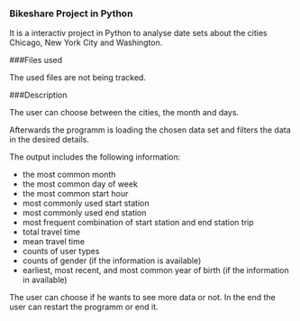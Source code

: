 ### Bikeshare Project in Python

It is a interactiv project in Python to analyse date sets about the cities Chicago, New York City and Washington.

###Files used

The used files are not being tracked.


###Description

The user can choose between the cities, the month and days.

Afterwards the programm is loading the chosen data set and filters the data in the desired details.

The output includes the following information:
- the most common month
- the most common day of week
- the most common start hour
- most commonly used start station
- most commonly used end station
- most frequent combination of start station and end station trip
- total travel time
- mean travel time
- counts of user types
- counts of gender (if the information is available)
- earliest, most recent, and most common year of birth (if the information in available)

The user can choose if he wants to see more data or not.
In the end the user can restart the programm or end it.
